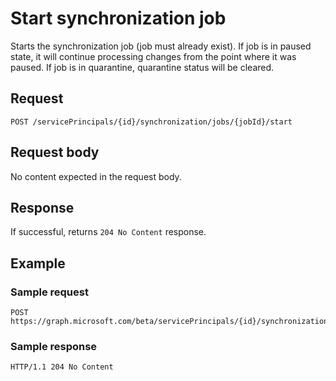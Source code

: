 # Start synchronization job

Starts the synchronization job (job must already exist). If job is in paused state, it will continue processing changes from the point where it was paused. If job is in quarantine, quarantine status will be cleared.

## Request

```http
POST /servicePrincipals/{id}/synchronization/jobs/{jobId}/start
```

## Request body

No content expected in the request body.

## Response

If successful, returns `204 No Content` response.

## Example

### Sample request

```http
POST https://graph.microsoft.com/beta/servicePrincipals/{id}/synchronization/jobs/{jobId}/start
```

### Sample response

```http
HTTP/1.1 204 No Content
```
